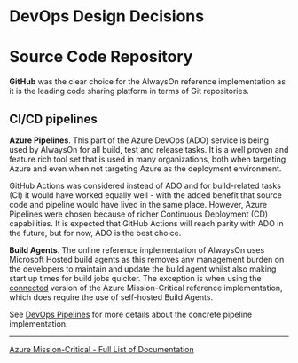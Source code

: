 # DevOps Design Decisions

# Source Code Repository

**GitHub** was the clear choice for the AlwaysOn reference implementation as it is the leading code sharing platform in terms of Git repositories.

## CI/CD pipelines

**Azure Pipelines**. This part of the Azure DevOps (ADO) service is being used by AlwaysOn for all build, test and release tasks. It is a well proven and feature rich tool set that is used in many organizations, both when targeting Azure and even when not targeting Azure as the deployment environment.

GitHub Actions was considered instead of ADO and for build-related tasks (CI) it would have worked equally well - with the added benefit that source code and pipeline would have lived in the same place. However, Azure Pipelines were chosen because of richer Continuous Deployment (CD) capabilities. It is expected that GitHub Actions will reach parity with ADO in the future, but for now, ADO is the best choice.

**Build Agents**. The online reference implementation of AlwaysOn uses Microsoft Hosted build agents as this removes any management burden on the developers to maintain and update the build agent whilst also making start up times for build jobs quicker. The exception is when using the [connected](https://github.com/Azure/Mission-Critical-Connected) version of the Azure Mission-Critical reference implementation, which does require the use of self-hosted Build Agents.

See [DevOps Pipelines](/.ado/pipelines/README.md) for more details about the concrete pipeline implementation.

---
[Azure Mission-Critical - Full List of Documentation](/docs/README.md)
